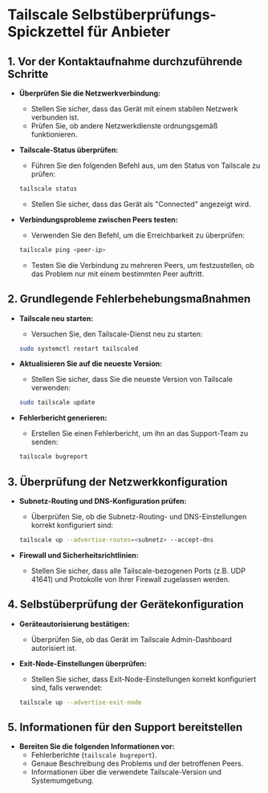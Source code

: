 # Tailscale Selbstüberprüfungs-Spickzettel für Anbieter



## 1. Vor der Kontaktaufnahme durchzuführende Schritte

- **Überprüfen Sie die Netzwerkverbindung:**
  - Stellen Sie sicher, dass das Gerät mit einem stabilen Netzwerk verbunden ist.
  - Prüfen Sie, ob andere Netzwerkdienste ordnungsgemäß funktionieren.

- **Tailscale-Status überprüfen:**
  - Führen Sie den folgenden Befehl aus, um den Status von Tailscale zu prüfen:
  ```bash
  tailscale status
  ```
  - Stellen Sie sicher, dass das Gerät als "Connected" angezeigt wird.

- **Verbindungsprobleme zwischen Peers testen:**
  - Verwenden Sie den Befehl, um die Erreichbarkeit zu überprüfen:
  ```bash
  tailscale ping <peer-ip>
  ```
  - Testen Sie die Verbindung zu mehreren Peers, um festzustellen, ob das Problem nur mit einem bestimmten Peer auftritt.

## 2. Grundlegende Fehlerbehebungsmaßnahmen

- **Tailscale neu starten:**
  - Versuchen Sie, den Tailscale-Dienst neu zu starten:
  ```bash
  sudo systemctl restart tailscaled
  ```

- **Aktualisieren Sie auf die neueste Version:**
  - Stellen Sie sicher, dass Sie die neueste Version von Tailscale verwenden:
  ```bash
  sudo tailscale update
  ```

- **Fehlerbericht generieren:**
  - Erstellen Sie einen Fehlerbericht, um ihn an das Support-Team zu senden:
  ```bash
  tailscale bugreport
  ```

## 3. Überprüfung der Netzwerkkonfiguration

- **Subnetz-Routing und DNS-Konfiguration prüfen:**
  - Überprüfen Sie, ob die Subnetz-Routing- und DNS-Einstellungen korrekt konfiguriert sind:
  ```bash
  tailscale up --advertise-routes=<subnetz> --accept-dns
  ```

- **Firewall und Sicherheitsrichtlinien:**
  - Stellen Sie sicher, dass alle Tailscale-bezogenen Ports (z.B. UDP 41641) und Protokolle von Ihrer Firewall zugelassen werden.

## 4. Selbstüberprüfung der Gerätekonfiguration

- **Geräteautorisierung bestätigen:**
  - Überprüfen Sie, ob das Gerät im Tailscale Admin-Dashboard autorisiert ist.

- **Exit-Node-Einstellungen überprüfen:**
  - Stellen Sie sicher, dass Exit-Node-Einstellungen korrekt konfiguriert sind, falls verwendet:
  ```bash
  tailscale up --advertise-exit-node
  ```

## 5. Informationen für den Support bereitstellen

- **Bereiten Sie die folgenden Informationen vor:**
  - Fehlerberichte (`tailscale bugreport`).
  - Genaue Beschreibung des Problems und der betroffenen Peers.
  - Informationen über die verwendete Tailscale-Version und Systemumgebung.

